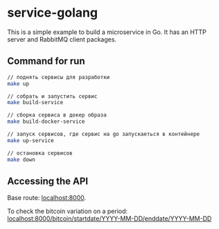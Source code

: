 # service-golang

This is a simple example to build a microservice in Go. It has an HTTP server and RabbitMQ client packages.

## Command for run

```bash
// поднять сервисы для разработки
make up
```
```bash
// собрать и запустить сервис
make build-service
```
```bash
// сборка сервиса в докер образа 
make build-docker-service
```
```bash
// запуск сервисов, где сервис на go запускаеться в контейнере
make up-service
```
```bash
// остановка сервисов
make down
```
## Accessing the API

Base route: [localhost:8000](http://localhost:8000).

To check the bitcoin variation on a period: [localhost:8000/bitcoin/startdate/YYYY-MM-DD/enddate/YYYY-MM-DD](http://localhost:8000/bitcoin/startdate/2018-11-01/enddate/2018-11-30)